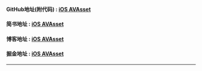 
#### GitHub地址(附代码) : [iOS AVAsset](https://github.com/XiaoDongXie1024/XDXAVAsset)
#### 简书地址     : [iOS AVAsset](https://www.jianshu.com/p/d22d4e0a8593)
#### 博客地址     : [iOS AVAsset](https://xiaodongxie1024.github.io/2019/04/15/20190415_iOS_AVAssetExplain/)
#### 掘金地址     : [iOS AVAsset](https://juejin.im/post/5cb3323c5188251d28699764)

---


